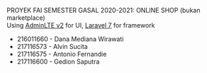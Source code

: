 PROYEK FAI SEMESTER GASAL 2020-2021: ONLINE SHOP (bukan marketplace)  
Using [AdminLTE v2](https://github.com/ColorlibHQ/AdminLTE) for UI, [Laravel 7](https://github.com/laravel/laravel) for framework

- 216011660 - Dana Mediana Wirawati  
- 217116573 - Alvin Sucita  
- 217116575 - Antonio Fernandie  
- 217116600 - Gedion Saputra  
